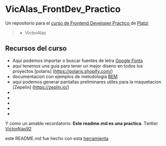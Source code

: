 # VicAlas_FrontDev_Practico
Un repositorio para el [curso de Frontend Developer Practico ](https://platzi.com/cursos/frontend-developer-practico/) de [Platzi](https://platzi.com/Platzi)
> - VictorAlas

## Recursos del curso 
* Aqui podemos importar o buscar fuentes de letra [Google Fonts](https://fonts.google.com/)
* aqui tenemos una guia para tener un mejor diseno en todos los proyectos [polaris] (https://polaris.shopify.com/)
* documentacion con ejemplos de metodologia [BEM](https://9elements.com/bem-cheat-sheet/)
* aqui podemos generar pantallas preliminares utiles para la maquetacion [Zepelin] (https://zeplin.io/)
* 
* 
*  
* 
* 


Y como un amable recordatorio: **Este readme.md es una practica**.
Twitter [VictorAlas92](https://twitter.com/VictorAlas92)

este README.md fue hecho con esta [herramienta](https://pandao.github.io/editor.md/en.html)
